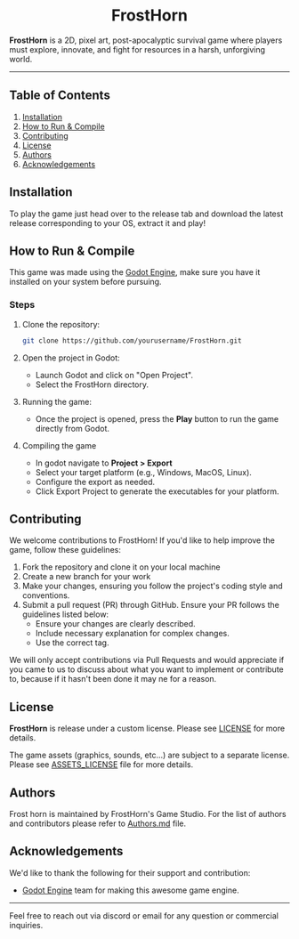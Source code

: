 <h1 align="center">FrostHorn</h1>

**FrostHorn** is a 2D, pixel art, post-apocalyptic survival game where players must explore, innovate, and fight for resources in a harsh, unforgiving world.

---
## Table of Contents

1. [Installation](#installation)
2. [How to Run & Compile](#how-to-run--compile)
3. [Contributing](#contributing)
4. [License](#license)
5. [Authors](#authors)
6. [Acknowledgements](#acknowledgements)


## Installation

To play the game just head over to the release tab and download the latest release corresponding to your OS, extract it and play!

## How to Run & Compile
This game was made using the [Godot Engine](https://godotengine.org/), make sure you have it installed on your system before pursuing.

### Steps

1. Clone the repository:
   ```bash
   git clone https://github.com/yourusername/FrostHorn.git
   ```

2. Open the project in Godot:
    - Launch Godot and click on "Open Project".
    - Select the FrostHorn directory.

3. Running the game:
    - Once the project is opened, press the **Play** button to run the game directly from Godot.

4. Compiling the game
    - In godot navigate to **Project > Export**
    - Select your target platform (e.g., Windows, MacOS, Linux).
    - Configure the export as needed.
    - Click Export Project to generate the executables for your platform.

## Contributing

We welcome contributions to FrostHorn! If you'd like to help improve the game, follow these guidelines:
1. Fork the repository and clone it on your local machine
2. Create a new branch for your work
3. Make your changes, ensuring you follow the project's coding style and conventions.
4. Submit a pull request (PR) through GitHub. Ensure your PR follows the guidelines listed below:
    - Ensure your changes are clearly described.
    - Include necessary explanation for complex changes.
    - Use the correct tag.

We will only accept contributions via Pull Requests and would appreciate if you came to us to discuss about what you want to implement or contribute to, because if it hasn't been done it may ne for a reason.

## License

**FrostHorn** is release under a custom license. Please see [LICENSE](./LICENSE.md) for more details.

The game assets (graphics, sounds, etc...) are subject to a separate license. Please see [ASSETS_LICENSE](./ASSETS_LICENSE.md) file for more details.

## Authors
Frost horn is maintained by FrostHorn's Game Studio. For the list of authors and contributors please refer to [Authors.md](./AUTHORS.md) file.

## Acknowledgements
We'd like to thank the following for their support and contribution:
- [Godot Engine](https://godotengine.org/) team for making this awesome game engine.

---
Feel free to reach out via discord or email for any question or commercial inquiries.

